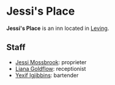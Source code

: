 # Jessi's Place

**Jessi's Place** is an inn located in [Leving](leving.md).

## Staff

- [Jessi Mossbrook](../citizenry/jessi-mossbrook.md): proprieter
- [Liana Goldflow](../citizenry/liana-goldflow.md): receptionist
- [Yexif Igjibbins](../citizenry/yexif-igjibbins.md): bartender
